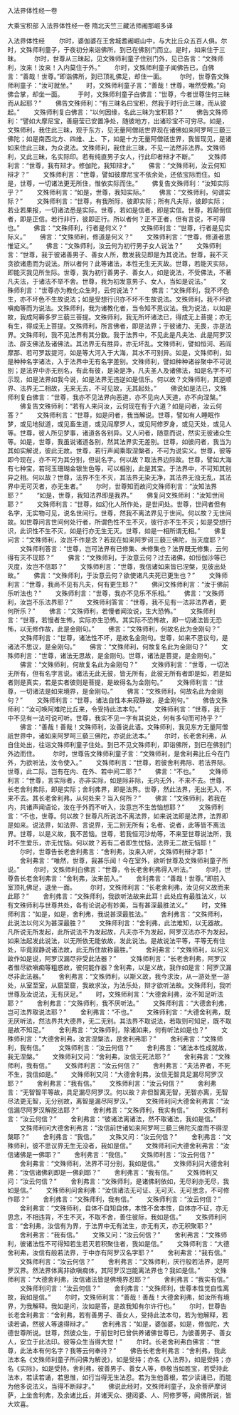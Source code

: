 入法界体性经一卷


大乘宝积部
入法界体性经一卷
隋北天竺三藏法师阇那崛多译


入法界体性经
　　尔时，婆伽婆在王舍城耆阇崛山中，与大比丘众五百人俱。尔时，文殊师利童子，于夜初分来诣佛所，到已在佛别门而立。是时，如来住于三昧。
　　尔时，世尊从三昧起，见文殊师利童子住别门外，见已告言：“文殊师利，汝来！汝来！入内莫住于外。”
　　尔时，文殊师利童子闻佛告已，白佛言：“善哉！世尊。”即诣佛所，到已顶礼佛足，却住一面。
　　尔时，世尊告文殊师利童子：“汝可就坐。”
　　时，文殊师利童子言：“善哉！世尊，唯然受教。”向佛合掌，却坐一面。
　　于时，文殊师利童子白佛言：“世尊，今者世尊住何三昧而从起耶？”
　　佛告文殊师利：“有三昧名曰宝积，然我于时行此三昧，而从彼起。”
　　文殊师利复白佛言：“以何因缘，名此三昧为宝积耶？”
　　佛告文殊师利：“譬如大摩尼宝，善磨莹已安置净处，随彼地方，出诸珍宝不可穷尽。如是，文殊师利，我住此三昧，观于东方，见无量阿僧祇世界现在诸佛如来阿罗呵三藐三佛陀；如是南西北方、四维、上、下，如是十方无量阿僧祇世界，我皆现见，是诸如来住此三昧，为众说法。文殊师利，我住此三昧，不见一法然非法界。文殊师利，又此三昧，名实际印。若有纯直男子女人，行此印者辩才不断。”
　　文殊师利言：“世尊，我有辩才。修伽陀，我知辩才。”
　　佛言：“文殊师利，汝云何知辩才？”
　　文殊师利言：“世尊，譬如彼摩尼宝不依余处，还依宝际而住。如是，世尊，一切诸法更无所住，惟依实际而住。”
　　佛复告文殊师利：“汝知实际乎？”
　　文殊师利言：“如是，世尊，我知实际。”
　　佛言：“文殊师利，何谓实际？”
　　文殊师利言：“世尊，有我所际，彼即实际；所有凡夫际，彼即实际；若业若果报，一切诸法悉是实际。世尊，若如是信者，即是实信。世尊，若颠倒信者，即是正信。若行非行，彼即正行。所以者何？正不正者，但有言说，不可得也。”
　　佛言：“文殊师利，行者是何义？”
　　文殊师利言：“世尊，行者是见实际义。”
　　佛言：“文殊师利，修道是何义？”
　　文殊师利言：“世尊，修道者思惟证义。”
　　佛言：“文殊师利，汝云何为初行男子女人说法？”
　　文殊师利言：“世尊，我于彼诸善男子、善女人所，教发我见即是为其说法。世尊，我不灭贪欲诸患而为说法。所以者何？此等诸法，本性无生无灭故。世尊，若能灭实际，即能灭我见所生际。世尊，我为初行善男子、善女人，如是说法，不受佛法，不著凡夫法，于诸法不举不舍。世尊，我为初发意男子、女人，当如是说法。”
　　文殊师利言：“世尊亦为教化众生时，云何说法？”
　　佛言：“文殊师利，我不坏色生，亦不坏色不生故说法；如是受想行识亦不坏不生故说法。文殊师利，我不坏欲嗔痴等而为说法。文殊师利，我为诸教化者，当令知不思议法。我为说法，以如是故，我成阿耨多罗三藐三菩提。文殊师利，我无所坏诸法已，得成无上菩提；亦无有生，得成无上菩提。文殊师利，所言佛者，即是法界；于彼诸力、无畏，亦是法界。文殊师利，我不见法界有其分数。我于法界中，不见此是凡夫法、此是阿罗汉法、辟支佛法及诸佛法。其法界无有胜异，亦无坏乱。文殊师利，譬如恒河、若阎摩那、若可罗跋提河，如是等大河入于大海，其水不可别异。如是，文殊师利，如是种种名字诸法，入于法界中无有名字差别。文殊师利，譬如种种诸谷聚中不可说别；是法界中亦无别名，有此有彼，是染是净，凡夫圣人及诸佛法，如是名字不可示现，如是法界如我今说，如是法界无违逆如是信乐。何以故？文殊师利，其逆顺界、法界无二相故，无来无去，不可见故，无其起处。”
　　佛说如是法已，文殊师利复白佛言：“世尊，我亦不见法界向恶道，亦不见向人天道，亦不向涅槃。”
　　佛复告文殊师利：“若有人来问汝，云何现在有于六道？如是问者，汝云何答？”
　　文殊师利言：“世尊，如是问者，我当解说。世尊，譬如有人睡眠作梦，或见地狱道，或见畜生道，或见阎摩罗人，或见阿修罗身，或见天处，或见人等。世尊，彼人所见梦事，诸道各各别异。又人问者，随意而说，然实无彼诸众生等。如是，世尊，我虽说诸道各别，然其法界实无差别。世尊，如彼问者，我当为其如实解说，彼此无故。世尊，若行声闻乘取涅槃者，不可为说实义。世尊，彼等即今现在，亦不可为其分别，但说名字。何以故？取法界边际故。世尊，譬如大海有七种宝，若珂玉珊瑚金银生色等，可以相别，此是其宝。于法界中，不可知其别异之相。何以故？世尊，法界不生不灭，其法界无染无净，其法界无浊无乱，其法界中无可灭者，亦无生者。”
　　尔时，世尊知而故问文殊师利言：“汝知法界耶？”
　　“如是，世尊，我知法界即是我界。”
　　佛复问文殊师利：“汝知世间耶？”
　　文殊师利言：“世尊，如幻化人所作处，是世间处。世尊，世间者但有名字，无实物可见，说名世间行。世尊，然我不离法界见于世间。何以故？无世间故。如世尊问言世间何处行者，所谓色性不生不灭，彼行亦不生不灭；如是受想行识，此识性不生不灭，如是行亦无生无灭。世尊，如是一相所谓无相。”
　　佛复问言：“文殊师利，汝岂不作是念？若现在如来阿罗诃三藐三佛陀，当灭度耶？”
　　文殊师利答言：“世尊，岂可法界有已修集、未修集也？法界既无修集，云何得有灭不现耶？”
　　佛言：“文殊师利，于汝意云何？过去诸佛，如恒伽沙等已灭度，汝岂不信耶？”
　　文殊师利言：“世尊，我信诸如来皆已涅槃，见彼出处故。”
　　佛言：“文殊师利，于汝意云何？欲使诸凡夫死已更生也？”
　　文殊师利言：“世尊，我尚不见有凡夫，何有更生耶？”
　　佛问文殊师利言：“汝于佛前乐听法也？”
　　文殊师利言：“世尊，我亦不见乐不乐相。”
　　佛言：“文殊师利，汝岂不乐法界耶？”
　　文殊师利答言：“世尊，我不见有一法非法界者，更何所乐？”
　　佛言：“文殊师利，若慢者闻汝说，生大恐怖。”
　　文殊师利言：“世尊，若慢者生怖，实际亦生恐怖。其实际不恐怖故，即一切诸法皆无恐怖，以无修作故，此是金刚句。”
　　佛言：“文殊师利，何故名此为金刚句？”
　　文殊师利言：“世尊，诸法性不坏，是故名金刚句。世尊，如来不思议句，是诸法不思议，是金刚句。”
　　佛言：“文殊师利，何故复名此为金刚句？”
　　文殊师利言：“世尊，诸法无思故，是金刚句。世尊，诸法是菩提，是金刚句。”
　　佛言：“文殊师利，何故复名此为金刚句？”
　　文殊师利言：“世尊，一切法无所有，但有名字言说。诸法无此无彼，皆无所有，此彼无所有者即是如，若是如者则是真实，若是实者彼则是菩提，是故得名为金刚句。”
　　文殊师利言：“世尊，一切诸法是如来境界，是金刚句。”
　　佛言：“文殊师利，何故名此为金刚句？”
　　文殊师利言：“世尊，诸法自性本来寂静故，是金刚句。”
　　佛告文殊师利：“汝可唤阿难陀比丘来，令受持此法本句。”
　　文殊师利言：“世尊，我于中不见有一法可说可听。世尊，我实不见一字有其说处，何有多句而可持乎？”
　　佛言：“善哉！善哉！文殊师利，汝善说此语。文殊师利，我见东方无量阿僧祇世界中，诸如来阿罗呵三藐三佛陀，亦说此法本。”
　　尔时，长老舍利弗，从自住处出，往诣文殊师利童子住处。到已不见文殊师利，即诣佛所，到已在佛别门外边而住。
　　尔时，世尊告文殊师利童子言：“文殊师利，是舍利弗比丘今在门外，为欲听法，汝令使入。”
　　文殊师利言：“世尊，若彼舍利弗际、若法界际。世尊，此二际，岂有在内、在外、若中间二耶？”
　　佛言：“不也。”
　　文殊师利言：“世尊，言实际者，亦非实际，如是际非际，无内无外，不来不去。世尊，长老舍利弗际，即是实际；舍利弗界，即是法界。世尊，然此法界，无出无入，不来不去。其长老舍利弗，从何处来？当入何所？”
　　佛言：“文殊师利，若我在内，共诸声闻语论，汝在于外而不听入，汝意岂不生苦恼想耶？”
　　文殊师利言：“不也，世尊。何以故？世尊凡所说法不离法界，如来说法即是法界，法界即是如来。说法界，如法界、言说界，无二别无所有；名者、说者，此等皆不离法界。世尊，以是义故，我不苦恼。世尊，若我恒河沙劫等，不来至世尊说法所，我时不生爱乐，亦无忧恼。何以故？若有二者即生忧恼，法界无二故无恼耶！”
　　尔时，世尊告长老舍利弗言：“舍利弗，汝来入听，文殊师利辩才耶！”
　　舍利弗言：“唯然，世尊，我甚乐闻！今在室外，欲听世尊及文殊师利童子所说。”
　　尔时，文殊师利白佛言：“世尊，令长老舍利弗得入听法。”
　　尔时，世尊告长老舍利弗言：“舍利弗，汝来前入。”
　　舍利弗言：“善哉！世尊。”即前入室顶礼佛足，退坐一面。
　　尔时，文殊师利言：“长老舍利弗，汝见何义故而来此耶？”
　　舍利弗言：“文殊师利，我欲听法故来此耳！此处应有最胜法义，以有文殊师利与世尊共处，各有论说必有妙美，当有甚深最胜法义。”
　　时，文殊师利言：“如是，如是，舍利弗，我说甚深最胜法。”
　　舍利弗言：“文殊师利，此说法以何义为甚深最胜？”
　　文殊师利言：“舍利弗，此法难知，以无器故。凡所说无所发起，此所说法不为发起故，凡夫亦不为发起，阿罗汉法亦不为发起，如来法起发此说法，以无所依无能依故，发此说法。是故说法平等，平等无有住处，毕竟寂静说诸法故，此无所住故称最胜。”
　　舍利弗言：“文殊师利，以何义故作如是说，阿罗汉漏尽非受此法器？”
　　文殊师利言：“长老舍利弗，阿罗汉者惟尽欲嗔痴等粗惑故，彼何能作器？舍利弗，以是义故，我作如是言：阿罗汉漏尽非此法器。”
　　舍利弗言：“文殊师利，以斯义故，我今求汝，从一游处至一游处，从室至室，从窟至窟，我故求汝，为法乐处，辩才欲听法故。文殊师利，我听世尊及汝说法，无有厌足。”
　　时，文殊师利言：“大德舍利弗，汝不知足听法耶？”
　　舍利弗言：“文殊师利，我不厌听法。”
　　文殊师利言：“大德舍利弗，岂可法界取说法耶？”
　　舍利弗言：“不也。”
　　文殊师利言：“大德舍利弗，既无厌听法，然法界共大德界，无二无别。其法界不取说法，若取则可知足，既不取是故不知足。”
　　舍利弗言：“文殊师利，除诸如来，何有听法如是也？”
　　文殊师利言：“大德舍利弗，汝言涅槃法，是舍利弗耶？”
　　舍利弗言：“文殊师利，我有信。”
　　文殊师利言：“汝云何信？”
　　舍利弗言：“诸法本性成就故，我无涅槃。”
　　文殊师利又问：“舍利弗，汝信无死法耶？”
　　舍利弗言：“文殊师利，我有信。”
　　文殊师利言：“汝云何信？”
　　舍利弗言：“夫法界者，不死不生，我信如是。”
　　文殊师利又问：“大德舍利弗，汝信无智具足漏尽阿罗汉耶？”
　　舍利弗言：“我有信。”
　　文殊师利言：“汝云何信？”
　　舍利弗言：“无智智平等故，具足漏尽阿罗汉。何以故？非但智离无智，无智亦离，无智尽法更无智，无分别故，离智是漏尽阿罗汉。”
　　文殊师利问大德舍利弗言：“汝信漏尽阿罗汉解脱法耶？”
　　舍利弗言：“文殊师利，我实有信。”
　　文殊师利言：“汝云何信？”
　　舍利弗言：“彼诸法离诸法，然不取诸法，我如是信。”
　　文殊师利问大德舍利弗言：“汝信前世诸如来阿罗呵三藐三佛陀灭度而不得涅槃耶？”
　　舍利弗言：“我信。”
　　文殊又问：“汝云何信？”
　　舍利弗言：“文殊师利，彼不思议界无生无没者，我如是信。”
　　文殊师利问大德舍利弗言：“汝信诸佛是一佛耶？”
　　舍利弗言：“我信。”
　　文殊师利言：“汝云何信？”
　　舍利弗言：“文殊师利，法界不可分别，我如是信。”
　　文殊师利问大德舍利弗：“汝信诸佛刹即是一佛刹耶？”
　　舍利弗言：“我有信。”
　　文殊师利又问：“汝云何信？”
　　舍利弗言：“文殊师利，是诸佛刹依如，无尽刹亦无尽，我如是信。”
　　文殊师利问舍利弗：“汝信诸法无可证、无可灭、无可思念，不可修作耶？”
　　舍利弗言：“文殊师利，我有信。”
　　文殊师利言：“汝云何信？”
　　舍利弗言：“文殊师利，自体不自知自体，本性不舍本性，自体亦不证，亦无思念，不相违背，不生不灭，不取不舍，善住彼际，我如是信。”
　　文殊师利问言：“舍利弗，汝信有为界，于法界中无有法生，亦无有灭，亦无积聚耶？”
　　舍利弗言：“我有信。”
　　文殊又问：“汝云何信？”
　　舍利弗言：“文殊师利，彼诸法性不可得知若生若灭若积聚住者，我如是信。”
　　文殊师利言：“大德舍利弗，汝信有般若法界，于中亦有阿罗汉名字耶？”
　　舍利弗言：“我有信。”
　　文殊师利言：“汝云何信？”
　　舍利弗言：“文殊师利，厌行般若法界，是阿罗汉界。然法界体离非欲嗔痴体，其阿罗汉岂能离法界也？我如是信。”
　　文殊师利言：“大德舍利弗，汝信诸法皆是佛境界忍耶？”
　　舍利弗言：“我实有信。”
　　文殊师利问言：“汝云何信？”
　　舍利弗言：“文殊师利，世尊本性觉自性离故，我如是信。”
　　尔时，文殊师利言：“善哉！善哉！大德舍利弗，如汝所有境界，为我解释。我如是问，汝如是答，是故我知有尔许行也。”
　　尔时，世尊告长老舍利弗言：“舍利弗，若有善男子、善女人，受持此法本句，若为他解释，若读若诵，然彼人等速得辩才。”
　　舍利弗言：“如是，婆伽婆，如是，修伽陀，大德世尊所说。世尊，然彼众生，于前世时已曾供养诸佛世尊已，为彼善男子、善女人，安立于此法印。彼等众生当得大觉！”
　　尔时。长老舍利弗白佛言：“世尊，此法本有何名字？我等云何奉持？”
　　佛告长老舍利弗言：“舍利弗，我此法本名《文殊师利童子所问佛为解说》，如是受持；亦名《入法界》，如是受持；亦名《实际》，如是受持。舍利弗，彼善男子、善女人等，恭敬当如胜宝，若受持此法本，若读若诵，若思惟，如行当得无生法忍。若为生他善根，若少读诵已，而能为他多说法义，当得不断辩才。”
　　佛说此经时，文殊师利童子，及余菩萨摩诃萨，上坐舍利弗，及余诸比丘，并诸天众、揵闼婆、人、阿修罗等，闻佛所说，皆大欢喜。

 
